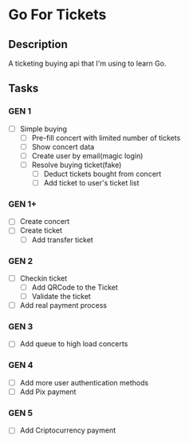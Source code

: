 # Go For Tickets

## Description

A ticketing buying api that I'm using to learn Go.

## Tasks

### GEN 1

- [ ] Simple buying
  - [ ] Pre-fill concert with limited number of tickets
  - [ ] Show concert data
  - [ ] Create user by email(magic login)
  - [ ] Resolve buying ticket(fake)
    - [ ] Deduct tickets bought from concert
    - [ ] Add ticket to user's ticket list

### GEN 1+

- [ ] Create concert
- [ ] Create ticket
  - [ ] Add transfer ticket

### GEN 2

- [ ] Checkin ticket
  - [ ] Add QRCode to the Ticket
  - [ ] Validate the ticket
- [ ] Add real payment process

### GEN 3

- [ ] Add queue to high load concerts

### GEN 4

- [ ] Add more user authentication methods
- [ ] Add Pix payment

### GEN 5

- [ ] Add Criptocurrency payment
